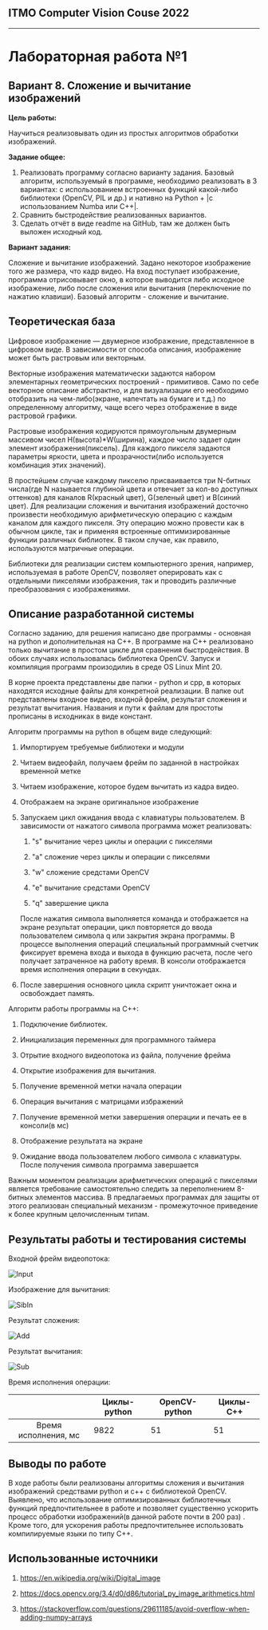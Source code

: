 ## ITMO Computer Vision Couse 2022

---



# Лабораторная работа №1



## Вариант 8. Сложение и вычитание изображений

**Цель работы:** 

Научиться реализовывать один из простых алгоритмов обработки
изображений.



**Задание общее:** 

1. Реализовать программу согласно варианту задания. Базовый алгоритм,
   используемый в программе, необходимо реализовать в 3 вариантах: с
   использованием встроенных функций какой-либо библиотеки (OpenCV,
   PIL и др.) и нативно на Python + |с использованием Numba или C++|.
2. Сравнить быстродействие реализованных вариантов.
3. Сделать отчёт в виде readme на GitHub, там же должен быть выложен
   исходный код.
   
   

**Вариант задания:**

Сложение и вычитание изображений. Задано некоторое изображение
того же размера, что кадр видео. На вход поступает изображение,
программа отрисовывает окно, в которое выводится либо исходное
изображение, либо после сложения или вычитания (переключение по
нажатию клавиши). Базовый алгоритм - сложение и вычитание.



## Теоретическая база

Цифровое изображение — двумерное изображение, представленное в цифровом виде. В зависимости от способа описания, изображение может быть растровым или векторным. 

Векторные изображения математически задаются набором элементарных геометрических построений - примитивов. Само по себе векторное описание абстрактно, и для визуализации его необходимо отобразить на чем-либо(экране, напечтать на бумаге и т.д.) по определенному алгоритму, чаще всего через отображение в виде растровой графики. 

Растровые изображения кодируются прямоугольным двумерным массивом чисел H(высота)*W(ширина), каждое число задает один элемент изображения(пиксель). Для каждого пикселя задаются параметры яркости, цвета и прозрачности(либо используется комбинация этих значений). 

В простейшем случае каждому пикселю присваивается три N-битных числа(где N называется глубиной цвета и отвечает за кол-во доступных оттенков) для каналов R(красный цвет), G(зеленый цвет) и B(синий цвет).  Для реализации сложения и вычитания изображений досточно произвести необходимую арифметическую операцию с каждым каналом для каждого пикселя. Эту операцию можно провести как в обычном цикле, так и применяя встроенные оптимизированные функции различных библиотек. В таком случае, как правило, используются матричные операции.  

Библиотеки для реализации систем компьютерного зрения, например, используемая в работе OpenCV, позволяет оперировать как с отдельными пикселями изображения, так и проводить различные преобразования с изображениями.   

## Описание разработанной системы

Согласно заданию, для решения написано две программы - основная на python и дополнительная на C++. В программе на C++ реализовано только вычитание в простом цикле для сравнения быстродействия. В обоих случаях использовалась библиотека OpenCV. Запуск и компиляция программ произодилиь в среде OS Linux Mint 20.   

В корне проекта представлены две папки - python и cpp, в которых находятся исходные файлы для конкретной реализации. В папке out представлены входное видео, входной фрейм, результат сложения и результат вычитания. Названия и пути к файлам для простоты прописаны в исходниках в виде констант. 

Алгоритм программы на python в общем виде следующий:

1. Импортируем требуемые библиотеки и модули

2. Читаем видеофайл, получаем фрейм по заданной в настройках временной метке

3. Читаем изображение, которое будем вычитать из кадра видео. 

4. Отображаем на экране оригинальное изображение

5. Запускаем цикл ожидания ввода с клавиатуры пользователем. В зависимости от нажатого символа программа может реализовать:
   
   1. "s" вычитание через циклы и операции с пикселями
   
   2. "a" сложение через циклы и операции с пикселями
   
   3. "w" сложение средстами OpenCV
   
   4. "e" вычитание средстами OpenCV
   
   5. "q" завершение цикла
   
   После нажатия символа выполняется команда и отображается на экране результат операции, цикл повторяется до ввода пользователем символа q или закрытия экрана программы. В процессе выполнения операций специальный программный счетчик фиксирует времена входа и выхода в функцию расчета, после чего получает затраченное на работу время. В консоли отображается время исполнения операции в секундах.

6. После завершения основного цикла скрипт уничтожает окна и освобождает память. 
   
   

Алгоритм работы программы на C++:

1. Подключение библиотек.

2. Инициализация переменных для программного таймера

3. Отрытие входного видеопотока из файла, получение фрейма

4. Открытие изображения для вычитания. 

5. Получение временной метки начала операции

6. Операция вычитания с матрицами избражений

7. Получение временной метки завершения операции и печать ее в консоли(в мс)

8. Отображение результата на экране

9. Ожидание ввода пользователем любого символа с клавиатуры. После получения символа программа завершается

Важным моментом реализации арифметических операций с пикселями является требование самостоятельно следить за переполнением 8-битных элементов массива. В предлагаемых программах для защиты от этого реализован специальный механизм - промежуточное приведение к более крупным целочисленным типам.

## Результаты работы и тестирования системы

Входной фрейм видеопотока:

![Input](out/cv_input.png)

Изображение для вычитания:

![SibIn](out/stars.jpg)

Результат сложения:

![Add](out/cv_add.png)

Результат вычитания:

![Sub](out/cv_sub.png)

Время исполнения операции:

|                      | Циклы-python | OpenCV-python | Циклы-C++ |
|:--------------------:| ------------ | ------------- | --------- |
| Время исполнения, мс | 9822         | 51            | 51        |

## Выводы по работе

В ходе работы были реализованы алгоритмы сложения и вычитания изображений средствами python и c++ с библиотекой OpenCV. Выявлено, что использование оптимизированных библиотечных функций предпочтительнее в работе и позволяет существенно ускорить процесс обработки изображений(в данной работе почти в 200 раз) . Кроме того, для ускорения работы предпочтительнее использовать компилируемые языки по типу C++.  

## Использованные источники

1. https://en.wikipedia.org/wiki/Digital_image

2. https://docs.opencv.org/3.4/d0/d86/tutorial_py_image_arithmetics.html 

3. https://stackoverflow.com/questions/29611185/avoid-overflow-when-adding-numpy-arrays


